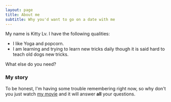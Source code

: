 ```yaml
---
layout: page
title: About me
subtitle: Why you'd want to go on a date with me
---
```


My name is Kitty Lv. I have the following qualities:

- I like Yoga and popcorn.
- I am learning and trying to learn new tricks daily though it is said hard to teach old dogs new tricks.

What else do you need?

### My story

To be honest, I'm having some trouble remembering right now, so why don't you just watch [my movie](https://en.wikipedia.org/wiki/The_Princess_Bride_%28film%29) and it will answer **all** your questions.

